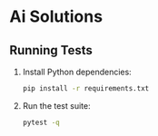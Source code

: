 # Ai Solutions

## Running Tests

1. Install Python dependencies:
   ```bash
   pip install -r requirements.txt
   ```
2. Run the test suite:
   ```bash
   pytest -q
   ```
